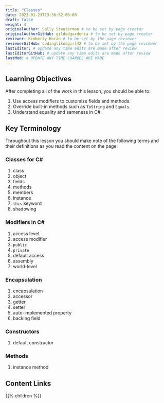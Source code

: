 ```yaml
---
title: "Classes"
date: 2023-01-23T13:36:52-06:00
draft: false
weight: 4
originalAuthor: Sally Steuterman # to be set by page creator
originalAuthorGitHub: gildedgardenia # to be set by page creator
reviewer: Kimberly Horan # to be set by the page reviewer
reviewerGitHub: codinglikeagirl42 # to be set by the page reviewer
lastEditor: # update any time edits are made after review
lastEditorGitHub: # update any time edits are made after review
lastMod: # UPDATE ANY TIME CHANGES ARE MADE
---
```


## Learning Objectives

After completing all of the work in this lesson, you should be able to:

1. Use access modifiers to customize fields and methods.
1. Override built-in methods such as `ToString` and `Equals`.
1. Understand equality and sameness in C#.

## Key Terminology

Throughout this lesson you should make note of the following terms and their definitions as you read the content on the page:

### Classes for C#

1. class
1. object
1. fields
1. methods
1. members
1. instance
1. `this` keyword
1. shadowing

### Modifiers in C#

1. access level
1. access modifier
1. `public`
1. `private`
1. default access
1. assembly
1. world-level

### Encapsulation
1. encapsulation
1. accessor
1. getter
1. setter
1. auto-implemented property
1. backing field

### Constructors 

1. default constructor

### Methods

1. instance method

## Content Links

{{% children %}}
